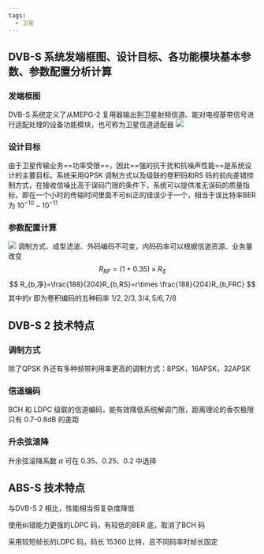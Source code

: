 ```yaml
---
tags:
  - 卫星
---
```

## DVB-S 系统发端框图、设计目标、各功能模块基本参数、参数配置分析计算
### 发端框图
DVB-S 系统定义了从MEPG-2 复用器输出到卫星射频信道、能对电视基带信号进行适配处理的设备功能模块，也可称为卫星信道适配器
![](https://sawen-pic-blog.oss-cn-beijing.aliyuncs.com/2024after4202406091623049.png)
### 设计目标
由于卫星传输业务==功率受限==，因此==强的抗干扰和抗噪声性能==是系统设计的主要目标。系统采用QPSK 调制方式以及级联的卷积码和RS 码的前向差错控制方式，在接收信噪比高于误码门限的条件下，系统可以提供准无误码的质量指标，即在一个小时的传输时间里面不可纠正的错误少于一个，相当于误比特率BER 为 $10^{-10}-10^{-11}$
### 参数配置计算
![](https://sawen-pic-blog.oss-cn-beijing.aliyuncs.com/utool_pic/1717921847378.png)
调制方式、成型滤波、外码编码不可变，内码码率可以根据信道资源、业务量改变
$$
R_{RF}=(1+0.35)\times R_S
$$
$$
R_{b,净}=\frac{188}{204}R_{b,RS}=r\times \frac{188}{204}R_{b,FRC}
$$
其中的r 即为卷积编码的五种码率 $1/2,2/3,3/4,5/6,7/8$
## DVB-S 2 技术特点
### 调制方式
除了QPSK 外还有多种频带利用率更高的调制方式：8PSK，16APSK，32APSK
### 信道编码
BCH 和 LDPC 级联的信道编码，能有效降低系统解调门限，距离理论的香农极限只有 0.7-0.8dB 的差距
### 升余弦滚降
升余弦滚降系数 $\alpha$ 可在 0.35、0.25、0.2 中选择
## ABS-S 技术特点
与DVB-S 2 相比，性能相当但复杂度降低

使用纠错能力更强的LDPC 码，有较低的BER 底，取消了BCH 码

采用较短帧长的LDPC 码，码长 15360 比特，且不同码率时帧长固定

